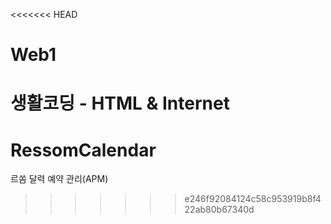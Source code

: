 <<<<<<< HEAD
# Web1
생활코딩 - HTML &amp; Internet
=======
# RessomCalendar
르쏨 달력 예약 관리(APM)
>>>>>>> e246f92084124c58c953919b8f422ab80b67340d
